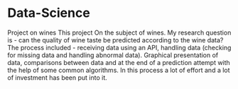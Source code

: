 # Data-Science
Project on wines
This project On the subject of wines. 
My research question is - can the quality of wine taste be predicted according to the wine data?
The process included -
receiving data using an API, handling data (checking for missing data and handling abnormal data). Graphical presentation of data, comparisons between data and at the end of a prediction attempt with the help of some common algorithms.
In this process a lot of effort and a lot of investment has been put into it.
